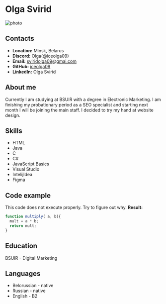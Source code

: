 # Olga Svirid
![photo](https://github.com/iceolga09/rsschool-cv/assets/153774636/b0255081-d7bd-4da4-8f65-e54710ece28e)
## Contacts
* **Location:** Minsk, Belarus
* **Discord:** Olga(@iceolga09)
* **Email:** sviridolga09@gmai.com
* **GitHub:** [iceolga09](https://github.com/iceolga09)
* **LinkedIn:** Olga Svirid
## About me
Currently I am studying at BSUIR with a degree in Electronic Marketing. I am finishing my probationary period as a SEO specialist and starting next month I will be joining the main staff. I decided to try my hand at website design.
## Skills
* HTML
* Java
* C
* C#
* JavaScript Basics
* Visual Studio
* IntelijIdea
* Figma
## Code example
This code does not execute properly. Try to figure out why.
**Result:**
```javascript
function multiply( a, b){
  mult = a * b;
  return mult;
}
```
## Education
BSUIR - Digital Marketing
## Languages
* Belorussian - native
* Russian - native
* English - B2
